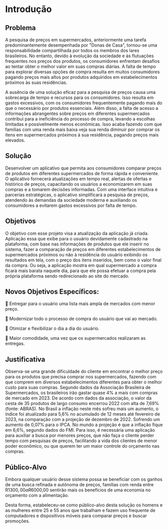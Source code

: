 # Introdução

## Problema
A pesquisa de preços em supermercados, anteriormente uma tarefa predominantemente desempenhada por "Donas de Casa", tornou-se uma responsabilidade compartilhada por todos os membros dos lares brasileiros. No entanto, devido à evolução da sociedade e às flutuações frequentes nos preços dos produtos, os consumidores enfrentam desafios ao tentar obter o melhor valor em suas compras diárias. A falta de tempo para explorar diversas opções de compra resulta em muitos consumidores pagando preços mais altos por produtos adquiridos em estabelecimentos próximos às suas residências.

A ausência de uma solução eficaz para a pesquisa de preços causa uma sobrecarga de tempo e recursos para os consumidores. Isso resulta em gastos excessivos, com os consumidores frequentemente pagando mais do que o necessário por produtos essenciais. Além disso, a falta de acesso a informações abrangentes sobre preços em diferentes supermercados contribui para a ineficiência do processo de compra, levando a escolhas limitadas e possivelmente menos econômicas. Isso acaba fazendo com que famílias com uma renda mais baixa veja sua renda diminuir por comprar os itens em supermercados próximos à sua residência, pagando preços mais elevados.

## Solução

Desenvolver um aplicativo que permita aos consumidores comparar preços de produtos em diferentes supermercados de forma rápida e conveniente. O aplicativo fornecerá atualizações em tempo real, alertas de ofertas e histórico de preços, capacitando os usuários a economizarem em suas compras e a tomarem decisões informadas. Com uma interface intuitiva e parcerias estratégicas, o aplicativo simplificará a pesquisa de preços, atendendo às demandas da sociedade moderna e auxiliando os consumidores a evitarem gastos excessivos por falta de tempo.

## Objetivos

O objetivo com esse projeto visa a atualização da aplicação já criada. Aplicação essa que exibe para o usuário devidamente cadastrado na plataforma, com base nas informações de produtos que ele inserir no sistema, fazer a comparação de preços em diferentes estabelecimentos de supermercados próximos ou não à residência do usuário exibindo os resultados em tela, com o preço dos itens inseridos, bem como o valor final da compra. Ou seja, a aplicação mostra em qual supermercado a compra ficará mais barata naquele dia, para que ele possa efetuar a compra pela própria plataforma sendo redirecionado ao site do mercado.

## Novos Objetivos Específicos:

🛒 Entregar para o usuário uma lista mais ampla de mercados com menor preço.

🛒 Modernizar todo o processo de compra do usuário que vai ao mercado.

🛒 Otimizar e flexibilizar o dia a dia do usuário.

🛒 Maior comodidade, uma vez que os supermercados realizaram as entregas.

## Justificativa

Observa-se uma grande dificuldade do cliente em encontrar o melhor preço para os produtos que precisa comprar nos supermercados, fazendo com que comprem em diversos estabelecimentos diferentes para obter o melhor custo para suas compras. Segundo dados da Associação Brasileira de Supermercados, os brasileiros irão gastar quase 4% a mais com compras de mercado em 2023. De acordo com dados da associação, o valor da cesta de 35 produtos de largo consumo encerrou 2022 com alta de 7,69% (fonte: ABRAS). No Brasil a inflação neste mês sofreu mais um aumento, o índice foi atualizado para 5,6% no acumulado de 12 meses até fevereiro de 2023, na comparação com a projeção de dezembro de 2022. Sofrendo um aumento de 0,07% para o IPCA. No mundo a projeção é que a inflação fique em 6,6%, segundo dados do FMI.
Para isso, é necessária uma aplicação para auxiliar a busca por menores preços, que não faça o cliente perder tempo com pesquisas de preços, facilitando a vida dos clientes de menor poder econômico, ou que querem ter um maior controle do orçamento nas compras.

## Público-Alvo

Embora qualquer usuário desse sistema possa se beneficiar com os ganhos de uma busca refinada e autônoma de preços, famílias com renda entre R$1300,00 a R$6000,00 sentirão mais os benefícios de uma economia no orçamento com a alimentação.

Desta forma, estabeleceu-se como público-alvo desta solução os homens e as mulheres entre 25 e 55 anos que trabalham e fazem uso frequente de computadores e dispositivos móveis para comparar preços e buscar promoções.
